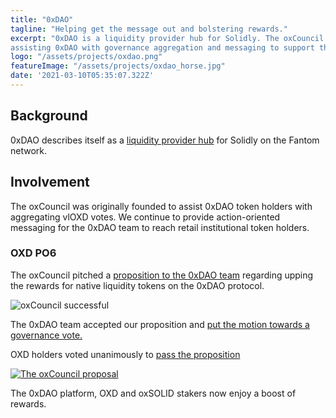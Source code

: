 ```yaml
---
title: "0xDAO"
tagline: "Helping get the message out and bolstering rewards."
excerpt: "0xDAO is a liquidity provider hub for Solidly. The oxCouncil is currently
assisting 0xDAO with governance aggregation and messaging to support the platform's goals."
logo: "/assets/projects/oxdao.png"
featureImage: "/assets/projects/oxdao_horse.jpg"
date: '2021-03-10T05:35:07.322Z'
---
```


## Background

0xDAO describes itself as a [liquidity provider hub](https://medium.com/@0xdao/0xdao-a-liquidity-hub-for-solidly-made-with-love-by-fantom-builders-265b86130ec1) for Solidly on the Fantom network.

## Involvement

The oxCouncil was originally founded to assist 0xDAO token holders with aggregating vlOXD votes.
We continue to provide action-oriented messaging for the 0xDAO team to reach retail institutional
token holders.


### OXD PO6

The oxCouncil pitched a [proposition to the 0xDAO team](https://twitter.com/oxcouncil/status/1521561217122414593) regarding upping the rewards for native liquidity tokens on the 0xDAO protocol.

![oxCouncil successful](/assets/projects/oxdao-bg.jpeg)

The 0xDAO team accepted our proposition and [put the motion towards a governance vote.](https://snapshot.org/#/oxdaofi.eth/proposal/0x754c20fe5e717a469b3b5b824784c996d230f4c3ff19d09c4e7a7c1fc2486ffa)

OXD holders voted unanimously to [pass the proposition](https://twitter.com/oxcouncil/status/1525158413906370560)  

[![The oxCouncil proposal](/assets/projects/oxcouncil_po6_tweet_small.png)](https://twitter.com/oxcouncil/status/1523815466535473152/photo/1)

The 0xDAO platform, OXD and oxSOLID stakers now enjoy a boost of rewards.
